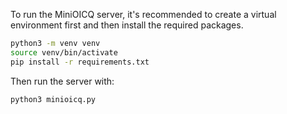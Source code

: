 To run the MiniOICQ server, it's recommended to create a virtual environment first and then install the required packages.

```bash
python3 -m venv venv
source venv/bin/activate
pip install -r requirements.txt
```

Then run the server with:

```bash
python3 minioicq.py
```
